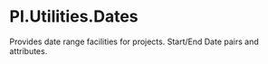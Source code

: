 # PI.Utilities.Dates
Provides date range facilities for projects. Start/End Date pairs and attributes.
